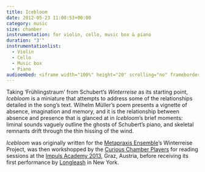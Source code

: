 ```yaml
---
title: Icebloom
date: 2012-05-23 11:00:53+00:00
category: music
size: chamber
instrumentation: for violin, cello, music box & piano
duration: "3'"
instrumentationlist:
  - Violin
  - Cello
  - Music box
  - Piano
audioembed: <iframe width="100%" height="20" scrolling="no" frameborder="no" src="https://w.soundcloud.com/player/?url=https%3A//api.soundcloud.com/tracks/82397110&amp;color=ff5500&amp;inverse=false&amp;auto_play=false&amp;show_user=true"></iframe>
---
```


Taking ‘Frühlingstraum’ from Schubert’s _Winterreise_ as its starting point, _Icebloom_ is a miniature that attempts to address some of the relationships detailed in the song’s text. Wilhelm Müller’s poem presents a vignette of absence, imagination and memory, and it is the relationship between absence and presence that is glanced at in _Icebloom_’s brief moments: liminal sounds vaguely outline the ghosts of Schubert’s piano, and skeletal remnants drift through the thin hissing of the wind.

_Icebloom_ was originally written for the [Metapraxis Ensemble](http://metapraxisensemble.com/)’s Winterreise Project, was then workshopped by the [Curious Chamber Players](http://www.curiouschamberplayers.com/) for reading sessions at the [Impuls Academy 2013](http://www.impuls.cc/en/academy/), Graz, Austria, before receiving its first performance by [Longleash](http://longleashtrio.com/) in New York.
